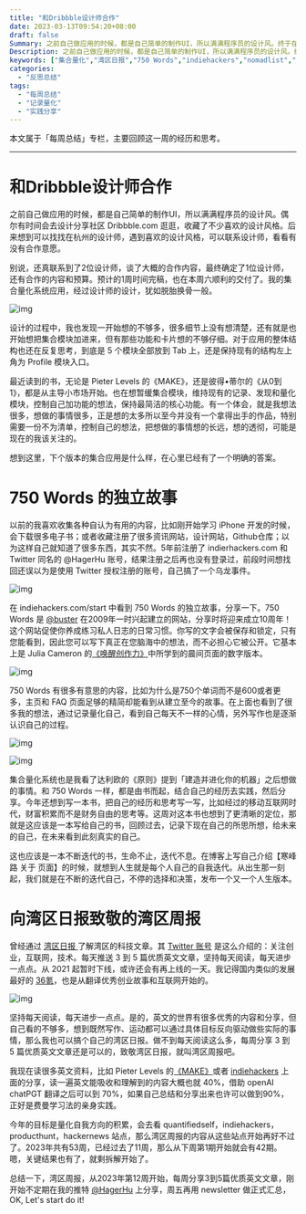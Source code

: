 ```yaml
---
title: "和Dribbble设计师合作"
date: 2023-03-13T09:54:20+08:00
draft: false
Summary: 之前自己做应用的时候，都是自己简单的制作UI，所以满满程序员的设计风。终于在Dribbble找了一位同在杭州的设计师，给我设计了一版集合量化系统，新的设计犹如脱胎换骨一般。750 Words 是@buster在2009年一时兴起建立的网站，促使你养成练习私人日志的日常习惯，可以看作 Julia Cameron 在《唤醒创作力》书中提到的晨间页面的数字版本。为了去读英文媒体，也为了致敬湾区日报，决定从下周开始做我的湾区周报。
Description: 之前自己做应用的时候，都是自己简单的制作UI，所以满满程序员的设计风。终于在Dribbble找了一位同在杭州的设计师，给我设计了一版集合量化系统，新的设计犹如脱胎换骨一般。750 Words 是@buster在2009年一时兴起建立的网站，促使你养成练习私人日志的日常习惯，可以看作 Julia Cameron 在《唤醒创作力》书中提到的晨间页面的数字版本。为了去读英文媒体，也为了致敬湾区日报，决定从下周开始做我的湾区周报。
keywords: ["集合量化","湾区日报","750 Words","indiehackers","nomadlist","从0到1","湾区周报"]
categories:
  - "反思总结"
tags:
  - "每周总结"
  - "记录量化"
  - "实践分享"
---
```


本文属于「每周总结」专栏，主要回顾这一周的经历和思考。

---

# 和Dribbble设计师合作

之前自己做应用的时候，都是自己简单的制作UI，所以满满程序员的设计风。偶尔有时间会去设计分享社区 Dribbble.com 逛逛，收藏了不少喜欢的设计风格。后来想到可以找找在杭州的设计师，遇到喜欢的设计风格，可以联系设计师，看看有没有合作意愿。

别说，还真联系到了2位设计师，谈了大概的合作内容，最终确定了1位设计师，还有合作的内容和预算。预计的1周时间完稿，也在本周六顺利的交付了。我的集合量化系统应用，经过设计师的设计，犹如脱胎换骨一般。

![img](https://cdn.nlark.com/yuque/0/2023/png/177619/1678659719037-30039c54-5b85-4abb-81eb-e5661ee15d27.png)

设计的过程中，我也发现一开始想的不够多，很多细节上没有想清楚，还有就是也开始想把集合模块加进来，但有那些功能和卡片想的不够仔细。对于应用的整体结构也还在反复思考，到底是 5 个模块全部放到 Tab 上，还是保持现有的结构左上角为 Profile 模块入口。

最近读到的书，无论是 Pieter Levels 的《MAKE》，还是彼得•蒂尔的《从0到1》，都是从主导小市场开始。也在想暂缓集合模块，维持现有的记录、发现和量化模块，控制自己加功能的想法，保持最简洁的核心功能。有一个体会，就是我想法很多，想做的事情很多，正是想的太多所以至今并没有一个拿得出手的作品，特别需要一份不为清单，控制自己的想法，把想做的事情想的长远，想的透彻，可能是现在的我该关注的。

想到这里，下个版本的集合应用是什么样，在心里已经有了一个明确的答案。

# 750 Words 的独立故事

以前的我喜欢收集各种自认为有用的内容，比如刚开始学习 iPhone 开发的时候，会下载很多电子书；或者收藏注册了很多资讯网站，设计网站，Github仓库；以为这样自己就知道了很多东西，其实不然。5年前注册了 indierhackers.com 和 Twitter 同名的 @HagerHu 账号，结果注册之后再也没有登录过，前段时间想找回还误以为是使用 Twitter 授权注册的账号，自己搞了一个乌龙事件。

![img](https://cdn.nlark.com/yuque/0/2023/png/177619/1678661281826-cb4cf6f0-21e9-4836-9a56-134d4563f5f2.png)

在 indiehackers.com/start 中看到 750 Words 的独立故事，分享一下。750 Words 是 [@buster](https://twitter.com/buster) 在2009年一时兴起建立的网站，分享时将迎来成立10周年！这个网站促使你养成练习私人日志的日常习惯。你写的文字会被保存和锁定，只有您能看到，因此您可以写下真正在您脑海中的想法，而不必担心它被公开。它基本上是 Julia Cameron 的[《唤醒创作力》](https://book.douban.com/subject/30123494/)中所学到的晨间页面的数字版本。

![img](https://cdn.nlark.com/yuque/0/2023/png/177619/1678661230054-ee2e78c5-4647-426b-b069-21fe4ba92916.png)

750 Words 有很多有意思的内容，比如为什么是750个单词而不是600或者更多，主页和 FAQ 页面足够的精简却能看到从建立至今的故事。在上面也看到了很多我的想法，通过记录量化自己，看到自己每天不一样的心情，另外写作也是逐渐认识自己的过程。

![img](https://cdn.nlark.com/yuque/0/2023/png/177619/1678661108299-cdac5fc1-ba69-4c48-83bd-dafb6b059791.png)

![img](https://cdn.nlark.com/yuque/0/2023/png/177619/1678661193692-2ddb693b-7e89-473a-b164-94eb25c9f6be.png)

集合量化系统也是我看了达利欧的《原则》提到「建造并进化你的机器」之后想做的事情。和 750 Words 一样，都是由书而起，结合自己的经历去实践，然后分享。今年还想到写一本书，把自己的经历和思考写一写，比如经过的移动互联网时代，财富积累而不是财务自由的思考等。这周对这本书也想到了更清晰的定位，那就是这应该是一本写给自己的书，回顾过去，记录下现在自己的所思所想，给未来的自己，在未来看到此刻真实的自己。

这也应该是一本不断迭代的书，生命不止，迭代不息。在博客上写自己介绍【寒峰路 关于 页面】的时候，就想到人生就是每个人自己的自我迭代。从出生那一刻起，我们就是在不断的迭代自己，不停的选择和决策，发布一个又一个人生版本。

# 向湾区日报致敬的湾区周报

曾经通过 [湾区日报 ](https://www.wanqu.co/)了解湾区的科技文章。其 [Twitter 账号](https://twitter.com/wanquribao) 是这么介绍的：关注创业，互联网，技术。每天推送 3 到 5 篇优质英文文章，坚持每天阅读，每天进步一点点。从 2021 起暂时下线，或许还会有再上线的一天。我记得国内类似的发展最好的 [36氪](https://36kr.com)，也是从翻译优秀创业故事和互联网开始的。

![img](https://cdn.nlark.com/yuque/0/2023/png/177619/1678665259927-7a5852e0-1f71-46b7-ae9f-e8f6b9555cf9.png)

坚持每天阅读，每天进步一点点。是的，英文的世界有很多优秀的内容和分享，但自己看的不够多，想到既然写作、运动都可以通过具体目标反向驱动做些实际的事情，那么我也可以搞个自己的湾区日报。做不到每天阅读这么多，每周分享 3 到 5 篇优质英文文章还是可以的，致敬湾区日报，就叫湾区周报吧。

我现在读很多英文资料，比如 Pieter Levels 的[《MAKE》](https://readmake.com/)或者 [indiehackers](https://indiehackers.com/start) 上面的分享，读一遍英文能吸收和理解到的内容大概也就 40%，借助 openAI chatPGT 翻译之后可以到 70%，如果自己总结和分享出来也许可以做到90%，正好是费曼学习法的亲身实践。

今年的目标是量化自我方向的积累，会去看 quantifiedself，indiehackers，producthunt，hackernews 站点，那么湾区周报的内容从这些站点开始再好不过了。2023年共有53周，已经过去了11周，那么从下周第1期开始就会有42期。嗯，关键结果也有了，就剩拆解开始了。

总结一下，湾区周报，从2023年第12周开始，每周分享3到5篇优质英文文章，刚开始不定期在我的推特 [@HagerHu](https://twitter.com/HagerHu) 上分享，周五再用 newsletter 做正式汇总，OK, Let's start do it!